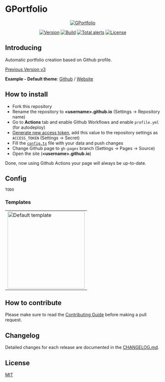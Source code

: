 # GPortfolio

<p align="center">
  <a href="https://github.com/GPortfolio/GPortfolio">
    <img src="https://raw.githubusercontent.com/GPortfolio/GPortfolio/main/src/assets/project/logo.png" alt="GPortfolio">
  </a>
</p>
<p align="center">
  <a href="https://github.com/GPortfolio/GPortfolio" rel="nofollow"><img src="https://img.shields.io/github/package-json/v/GPortfolio/GPortfolio.svg" alt="Version"></a>
  <a href="https://github.com/GPortfolio/GPortfolio/actions/workflows/pr.yml" rel="nofollow"><img src="https://github.com/GPortfolio/GPortfolio/actions/workflows/pr.yml/badge.svg" alt="Build"></a>
  <a href="https://lgtm.com/projects/g/GPortfolio/GPortfolio/alerts/" rel="nofollow"><img src="https://img.shields.io/lgtm/alerts/g/GPortfolio/GPortfolio.svg?logo=lgtm&logoWidth=18" alt="Total alerts"></a>
  <a href="https://github.com/GPortfolio/GPortfolio" rel="nofollow"><img src="https://img.shields.io/github/license/GPortfolio/GPortfolio.svg" alt="License"></a>
</p>

## Introducing

Automatic portfolio creation based on Github profile.

[Previous Version v3](https://github.com/GPortfolio/GPortfolio/tree/v3.4.1)

**Example - Default theme**: [Github](https://github.com/Alexeykhr/alexeykhr.github.io) / [Website](https://alexeykhr.github.io)

## How to install

- Fork this repository
- Rename the repository to **\<username>.github.io** (Settings -> Repository name)
- Go to **Actions** tab and enable Github Workflows and enable `profile.yml` (for autodeploy)
- [Generate new access token](https://github.com/settings/tokens/new), add this value to the repository settings as `ACCESS_TOKEN` (Settings -> Secret)
- Fill the [`config.ts`](#config) file with your data and push changes
- Change Github page to `gh-pages` branch (Settings -> Pages -> Source)
- Open the site (**\<username>.github.io**)

Done, now using Github Actions your page will always be up-to-date.

## Config

`TODO`

### Templates

<table>
  <tr>
    <td>
      <a href="https://github.com/GPortfolio/GPortfolio/tree/main/src/assets/templates/default" title="Default template">
        <img src="https://raw.githubusercontent.com/GPortfolio/GPortfolio/main/src/assets/templates/default.png" width="250" alt="Default template">
      </a>
    </td>
  </tr>
</table>

## How to contribute

Please make sure to read the [Contributing Guide](https://github.com/GPortfolio/GPortfolio/blob/main/.github/CONTRIBUTING.md) before making a pull request.

## Changelog

Detailed changes for each release are documented in the [CHANGELOG.md](https://github.com/GPortfolio/GPortfolio/blob/main/CHANGELOG.md).

## License

[MIT](https://opensource.org/licenses/MIT)
